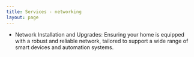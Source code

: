 ```yaml
---
title: Services - networking
layout: page
---
```

- Network Installation and Upgrades: Ensuring your home is equipped with a robust and reliable network, tailored to support a wide range of smart devices and automation systems.